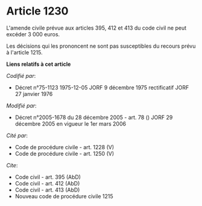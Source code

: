 # Article 1230

L'amende civile prévue aux articles 395, 412 et 413 du code civil ne peut excéder 3 000 euros.

Les décisions qui les prononcent ne sont pas susceptibles du recours prévu à l'article 1215.

**Liens relatifs à cet article**

_Codifié par_:

  - Décret n°75-1123 1975-12-05 JORF 9 décembre 1975 rectificatif JORF 27 janvier 1976

_Modifié par_:

  - Décret n°2005-1678 du 28 décembre 2005 - art. 78 () JORF 29 décembre 2005 en vigueur le 1er mars 2006

_Cité par_:

  - Code de procédure civile - art. 1228 (V)
  - Code de procédure civile - art. 1250 (V)

_Cite_:

  - Code civil - art. 395 (AbD)
  - Code civil - art. 412 (AbD)
  - Code civil - art. 413 (AbD)
  - Nouveau code de procédure civile 1215
